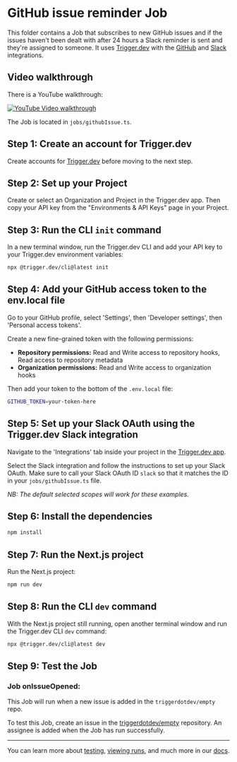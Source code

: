 # GitHub issue reminder Job

This folder contains a Job that subscribes to new GitHub issues and if the issues haven't been dealt with after 24 hours a Slack reminder is sent and they're assigned to someone. It uses [Trigger.dev](https://trigger.dev) with the [GitHub](https://trigger.dev/docs/integrations/apis/github) and [Slack](https://trigger.dev/docs/integrations/apis/slack) integrations.

## Video walkthrough

There is a YouTube walkthrough:

[![YouTube Video walkthrough](https://img.youtube.com/vi/uocBQt2HeQo/0.jpg)](https://www.youtube.com/watch?v=uocBQt2HeQo)

The Job is located in `jobs/githubIssue.ts`.

## **Step 1:** Create an account for Trigger.dev

Create accounts for [Trigger.dev](https://trigger.dev) before moving to the next step.

## **Step 2:** Set up your Project

Create or select an Organization and Project in the Trigger.dev app. Then copy your API key from the "Environments & API Keys" page in your Project.

## **Step 3:** Run the CLI `init` command

In a new terminal window, run the Trigger.dev CLI and add your API key to your Trigger.dev environment variables:

```bash
npx @trigger.dev/cli@latest init
```

## **Step 4:** Add your GitHub access token to the env.local file

Go to your GitHub profile, select 'Settings', then 'Developer settings', then 'Personal access tokens'.

Create a new fine-grained token with the following permissions:

- **Repository permissions:** Read and Write access to repository hooks, Read access to repository metadata
- **Organization permissions:** Read and Write access to organization hooks

Then add your token to the bottom of the `.env.local` file:

```bash
GITHUB_TOKEN=your-token-here
```

## **Step 5:** Set up your Slack OAuth using the Trigger.dev Slack integration

Navigate to the 'Integrations' tab inside your project in the [Trigger.dev app](https://trigger.dev).

Select the Slack integration and follow the instructions to set up your Slack OAuth. Make sure to call your Slack OAuth ID `slack` so that it matches the ID in your `jobs/githubIssue.ts` file.

_NB: The default selected scopes will work for these examples._

## **Step 6:** Install the dependencies

```bash
npm install
```

## **Step 7:** Run the Next.js project

Run the Next.js project:

```bash
npm run dev
```

## **Step 8:** Run the CLI `dev` command

With the Next.js project still running, open another terminal window and run the Trigger.dev CLI `dev` command:

```bash
npx @trigger.dev/cli@latest dev
```

## **Step 9:** Test the Job

### **Job onIssueOpened:**

This Job will run when a new issue is added in the `triggerdotdev/empty` repo.

To test this Job, create an issue in the [triggerdotdev/empty](https://github.com/triggerdotdev/empty) repository. An assignee is added when the Job has run successfully.

---

You can learn more about [testing](https://trigger.dev/docs/documentation/guides/testing-jobs), [viewing runs](https://trigger.dev/docs/documentation/guides/viewing-runs), and much more in our [docs](https://trigger.dev/docs).
